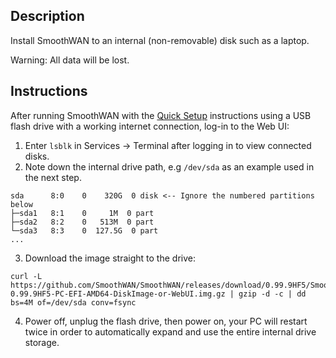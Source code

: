 ## Description
Install SmoothWAN to an internal (non-removable) disk such as a laptop.

Warning: All data will be lost.

## Instructions
After running SmoothWAN with the [Quick Setup](rpi4.md) instructions using a USB flash drive with a working internet connection, log-in to the Web UI:
    
1. Enter `lsblk` in Services -> Terminal after logging in to view connected disks.
2. Note down the internal drive path, e.g `/dev/sda` as an example used in the next step.
```
sda      8:0    0    320G  0 disk <-- Ignore the numbered partitions below
├─sda1   8:1    0     1M  0 part
├─sda2   8:2    0   513M  0 part
└─sda3   8:3    0  127.5G  0 part
...
```
3. Download the image straight to the drive:
```
curl -L https://github.com/SmoothWAN/SmoothWAN/releases/download/0.99.9HF5/SmoothWAN-0.99.9HF5-PC-EFI-AMD64-DiskImage-or-WebUI.img.gz | gzip -d -c | dd bs=4M of=/dev/sda conv=fsync
```
4. Power off, unplug the flash drive, then power on, your PC will restart twice in order to automatically expand and use the entire internal drive storage.